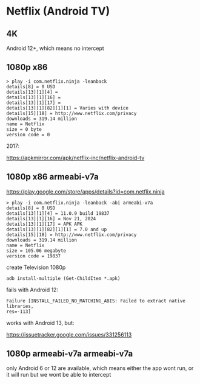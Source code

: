 # Netflix (Android TV)

## 4K

Android 12+, which means no intercept

## 1080p x86

~~~
> play -i com.netflix.ninja -leanback
details[8] = 0 USD
details[13][1][4] =
details[13][1][16] =
details[13][1][17] =
details[13][1][82][1][1] = Varies with device
details[15][18] = http://www.netflix.com/privacy
downloads = 319.14 million
name = Netflix
size = 0 byte
version code = 0
~~~

2017:

https://apkmirror.com/apk/netflix-inc/netflix-android-tv

## 1080p x86 armeabi-v7a

https://play.google.com/store/apps/details?id=com.netflix.ninja

~~~
> play -i com.netflix.ninja -leanback -abi armeabi-v7a
details[8] = 0 USD
details[13][1][4] = 11.0.9 build 19837
details[13][1][16] = Nov 21, 2024
details[13][1][17] = APK APK
details[13][1][82][1][1] = 7.0 and up
details[15][18] = http://www.netflix.com/privacy
downloads = 319.14 million
name = Netflix
size = 105.06 megabyte
version code = 19837
~~~

create Television 1080p

~~~
adb install-multiple (Get-ChildItem *.apk)
~~~

fails with Android 12:

~~~
Failure [INSTALL_FAILED_NO_MATCHING_ABIS: Failed to extract native libraries,
res=-113]
~~~

works with Android 13, but:

https://issuetracker.google.com/issues/331256113

## 1080p armeabi-v7a armeabi-v7a

only Android 6 or 12 are available, which means either the app wont run, or it
will run but we wont be able to intercept
